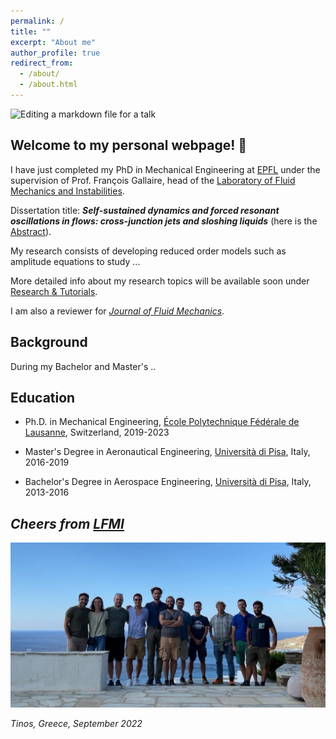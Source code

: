 ```yaml
---
permalink: /
title: ""
excerpt: "About me"
author_profile: true
redirect_from: 
  - /about/
  - /about.html
---
```


![Editing a markdown file for a talk](/images/COVER_BANNER.jpg)


Welcome to my personal webpage! 👋
------

I have just completed my PhD in Mechanical Engineering at [EPFL](https://www.epfl.ch/en/) under the supervision of Prof. François Gallaire, head of the [Laboratory of Fluid Mechanics and Instabilities](https://www.epfl.ch/labs/lfmi). 

Dissertation title: _**Self-sustained dynamics and forced resonant oscillations in flows: cross-junction jets and sloshing liquids**_ (here is the [Abstract](http://Alessandro-Bongarzone.github.io/files/Abstract_PhD.pdf)).


My research consists of developing reduced order models such as amplitude equations to study ... 

More detailed info about my research topics will be available soon under [Research & Tutorials](https://alessandro-bongarzone.github.io/research/).

I am also a reviewer for _[Journal of Fluid Mechanics](https://www.cambridge.org/core/journals/journal-of-fluid-mechanics)_.

Background
------

During my Bachelor and Master's ..


Education
------
- Ph.D. in Mechanical Engineering, [École Polytechnique Fédérale de Lausanne](https://www.epfl.ch/en/), Switzerland, 2019-2023
* Master's Degree in Aeronautical Engineering, [Università di Pisa](https://www.unipi.it), Italy, 2016-2019
+ Bachelor's Degree in Aerospace Engineering, [Università di Pisa](https://www.unipi.it), Italy, 2013-2016


_Cheers from [LFMI](https://www.epfl.ch/labs/lfmi)_
------

![LFMI_photo](/images/LFMI_photo_TINOS.JPG)

_Tinos, Greece, September 2022_

